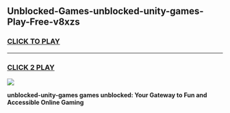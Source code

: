 
## Unblocked-Games-unblocked-unity-games-Play-Free-v8xzs
<h3>
<a href="https://premium76.site?title=unblocked-unity-games&ref=18A1">CLICK TO PLAY</a></h3>
<hr>

<h3>
<a href="https://premium76.site?title=unblocked-unity-games&ref=18A1">CLICK 2 PLAY</a>
  
</h3>

<a href="https://premium76.site?title=unblocked-unity-games&ref=18A1"><img src="https://clearcache.store/games.png"></a>


**unblocked-unity-games games unblocked: Your Gateway to Fun and Accessible Online Gaming**
